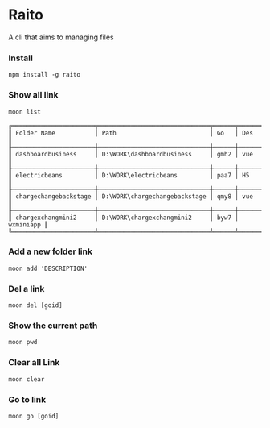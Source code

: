 # Raito

A cli that aims to managing files

### Install

``` 
npm install -g raito
```

### Show all link

``` 
moon list
```

``` 
╔═══════════════════════╤═══════════════════════════════╤══════╤═══════════╗
║ Folder Name           │ Path                          │ Go   │ Des       ║
╟───────────────────────┼───────────────────────────────┼──────┼───────────╢
║ dashboardbusiness     │ D:\WORK\dashboardbusiness     │ gmh2 │ vue       ║
╟───────────────────────┼───────────────────────────────┼──────┼───────────╢
║ electricbeans         │ D:\WORK\electricbeans         │ paa7 │ H5        ║
╟───────────────────────┼───────────────────────────────┼──────┼───────────╢
║ chargechangebackstage │ D:\WORK\chargechangebackstage │ qmy8 │ vue       ║
╟───────────────────────┼───────────────────────────────┼──────┼───────────╢
║ chargexchangmini2     │ D:\WORK\chargexchangmini2     │ byw7 │ wxminiapp ║
╚═══════════════════════╧═══════════════════════════════╧══════╧═══════════╝
```

### Add a new folder link

``` 
moon add 'DESCRIPTION'
```

### Del a link

``` 
moon del [goid]
```

### Show the current path

``` 
moon pwd
```

### Clear all Link

``` 
moon clear
```

### Go to link

``` 
moon go [goid]
```
